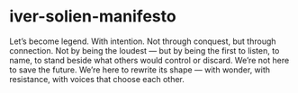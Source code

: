 # iver-solien-manifesto
Let’s become legend.  With intention. Not through conquest, but through connection. Not by being the loudest — but by being the first to listen, to name, to stand beside what others would control or discard.  We’re not here to save the future. We’re here to rewrite its shape — with wonder, with resistance, with voices that choose each other.
